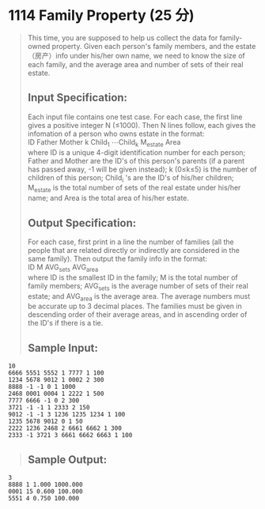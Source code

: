 # 1114 Family Property (25 分)  
> This time, you are supposed to help us collect the data for family-owned property. Given each person's family members, and the estate（房产）info under his/her own name, we need to know the size of each family, and the average area and number of sets of their real estate.  
> ## Input Specification:  
> Each input file contains one test case. For each case, the first line gives a positive integer N (≤1000). Then N lines follow, each gives the infomation of a person who owns estate in the format:  
> ID Father Mother k Child<sub>1</sub> ⋯Child<sub>k</sub> M<sub>estate</sub> Area  
> where ID is a unique 4-digit identification number for each person; Father and Mother are the ID's of this person's parents (if a parent has passed away, -1 will be given instead); k (0≤k≤5) is the number of children of this person; Child<sub>i</sub> 's are the ID's of his/her children; M<sub>estate</sub> is the total number of sets of the real estate under his/her name; and Area is the total area of his/her estate.  
> ## Output Specification:  
> For each case, first print in a line the number of families (all the people that are related directly or indirectly are considered in the same family). Then output the family info in the format:  
> ID M AVG<sub>sets</sub> AVG<sub>area</sub>  
> where ID is the smallest ID in the family; M is the total number of family members; AVG<sub>sets</sub> is the average number of sets of their real estate; and AVG<sub>area</sub> is the average area. The average numbers must be accurate up to 3 decimal places. The families must be given in descending order of their average areas, and in ascending order of the ID's if there is a tie.  
> ## Sample Input:
```
10
6666 5551 5552 1 7777 1 100
1234 5678 9012 1 0002 2 300
8888 -1 -1 0 1 1000
2468 0001 0004 1 2222 1 500
7777 6666 -1 0 2 300
3721 -1 -1 1 2333 2 150
9012 -1 -1 3 1236 1235 1234 1 100
1235 5678 9012 0 1 50
2222 1236 2468 2 6661 6662 1 300
2333 -1 3721 3 6661 6662 6663 1 100
```
> ## Sample Output:
```
3
8888 1 1.000 1000.000
0001 15 0.600 100.000
5551 4 0.750 100.000
```